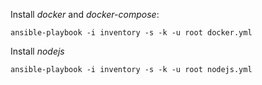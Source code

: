 

Install *docker* and *docker-compose*:

    ansible-playbook -i inventory -s -k -u root docker.yml


Install *nodejs*

    ansible-playbook -i inventory -s -k -u root nodejs.yml
